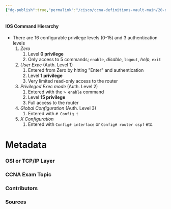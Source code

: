 ```yaml
---
{"dg-publish":true,"permalink":"/cisco/ccna-definitions-vault-main/20-definitions/ios-command-hierarchy/","tags":["defs_ccna"]}
---
```


#### IOS Command Hierarchy
- There are 16 configurable privilege levels (0-15) and 3 authentication levels
	1. *Zero*
		1. Level **0 privilege**
		2. Only access to 5 commands; `enable`, *disable*, `logout`, *help*, `exit`
	3. *User Exec* (Auth. Level 1)
		1. Entered from Zero by hitting "Enter" and authentication
		2. Level **1 privilege**
		3. Very limited read-only access to the router
	4. *Privileged Exec mode* (Auth. Level 2)
		1. Entered with the `> enable` command
		2. Level **15 privilege**
		3. Full access to the router
	5. *Global Configuration* (Auth. Level 3)
		1. Entered with `# Config t`
	6. *X Configuration*
		1. Entered with `Config# interface` or `Config# router ospf` etc.


# Metadata
### OSI or TCP/IP Layer

### CCNA Exam Topic

### Contributors

### Sources


